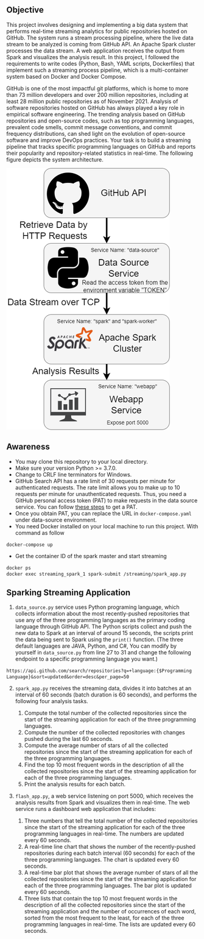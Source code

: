 ## Objective
This project involves designing and implementing a big data system that performs real-time streaming analytics for public repositories hosted on GitHub. The system runs a stream processing pipeline, where the live data stream to be analyzed is coming from GitHub API. An Apache Spark cluster processes the data stream. A web application receives the output from Spark and visualizes the analysis result. In this project, I followed the requirements to write codes (Python, Bash, YAML scripts, Dockerfiles) that implement such a streaming process pipeline, which is a multi-container system based on Docker and Docker Compose.

GitHub is one of the most impactful git platforms, which is home to more than 73 million developers and over 200 million repositories, including at least 28 million public repositories as of November 2021. Analysis of software repositories hosted on GitHub has always played a key role in empirical software engineering. The trending analysis based on GitHub repositories and open-source codes, such as top programming languages, prevalent code smells, commit message conventions, and commit frequency distributions, can shed light on the evolution of open-source software and improve DevOps practices. 
Your task is to build a streaming pipeline that tracks specific programming languages on GitHub and reports their popularity and repository-related statistics in real-time. The following figure depicts the system architecture.

![System Architecture](System_Architecture.png)

## Awareness

* You may clone this repository to your local directory.
* Make sure your version Python >= 3.7.0.
* Change to CRLF line terminators for Windows.
* GitHub Search API has a rate limit of 30 requests per minute for authenticated requests. The rate limit allows you to make up to 10 requests per minute for unauthenticated requests. Thus, you need a GitHub personal access token (PAT) to make requests in the data source service. You can follow [these steps](https://docs.github.com/en/authentication/keeping-your-account-and-data-secure/creating-a-personal-access-token) to get a PAT.
* Once you obtain PAT, you can replace the URL in `docker-compose.yaml` under data-source environment.
* You need Docker installed on your local machine to run this project. With command as follow
```
docker-compose up
```
* Get the container ID of the spark master and start streaming
```
docker ps
docker exec streaming_spark_1 spark-submit /streaming/spark_app.py
```
## Sparking Streaming Application

1. `data_source.py` service uses Python programing language, which collects information about the most recently-pushed repositories that use any of the three programming languages as the primary coding language through GitHub API. The Python scripts collect and push the new data to Spark at an interval of around 15 seconds, the scripts print the data being sent to Spark using the `print()` function. (The three default languages are JAVA, Python, and C#, You can modify by yourself in `data_source.py` from line 27 to 31 and change the following endpoint to a specific programming language you want.)
```
https://api.github.com/search/repositories?q=+language:{$Programming Language}&sort=updated&order=desc&per_page=50
```

2. `spark_app.py` receives the streaming data, divides it into batches at an interval of 60 seconds (batch duration is 60 seconds), and performs the following four analysis tasks.
   1. Compute the total number of the collected repositories since the start of the streaming application for each of the three programming languages.
   2. Compute the number of the collected repositories with changes pushed during the last 60 seconds.
   3. Compute the average number of stars of all the collected repositories since the start of the streaming application for each of the three programming languages.
   4. Find the top 10 most frequent words in the description of all the collected repositories since the start of the streaming application for each of the three programming languages.
   5. Print the analysis results for each batch.

3. `flash_app.py`, a web service listening on port 5000, which receives the analysis results from Spark and visualizes them in real-time. The web service runs a dashboard web application that includes:
    1. Three numbers that tell the total number of the collected repositories since the start of the streaming application for each of the three programming languages in real-time. The numbers are updated every 60 seconds.
    2. A real-time line chart that shows the number of the recently-pushed repositories during each batch interval (60 seconds) for each of the three programming languages. The chart is updated every 60 seconds.
    3. A real-time bar plot that shows the average number of stars of all the collected repositories since the start of the streaming application for each of the three programming languages. The bar plot is updated every 60 seconds.
    4. Three lists that contain the top 10 most frequent words in the description of all the collected repositories since the start of the streaming application and the number of occurrences of each word, sorted from the most frequent to the least, for each of the three programming languages in real-time. The lists are updated every 60 seconds.
